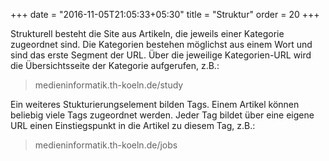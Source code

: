 +++
date = "2016-11-05T21:05:33+05:30"
title = "Struktur"
order = 20
+++

Strukturell besteht die Site aus Artikeln, die jeweils einer Kategorie zugeordnet sind. Die Kategorien bestehen möglichst aus einem Wort und sind das erste Segment der URL. Über die jeweilige Kategorien-URL wird die Übersichtsseite der Kategorie aufgerufen, z.B.:

> medieninformatik.th-koeln.de/study

Ein weiteres Stukturierungselement bilden Tags. Einem Artikel können beliebig viele Tags zugeordnet werden. Jeder Tag bildet über eine eigene URL einen Einstiegspunkt in die Artikel zu diesem Tag, z.B.: 

> medieninformatik.th-koeln.de/jobs




